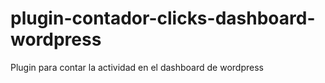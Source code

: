 # plugin-contador-clicks-dashboard-wordpress
Plugin para contar la actividad en el dashboard de wordpress
